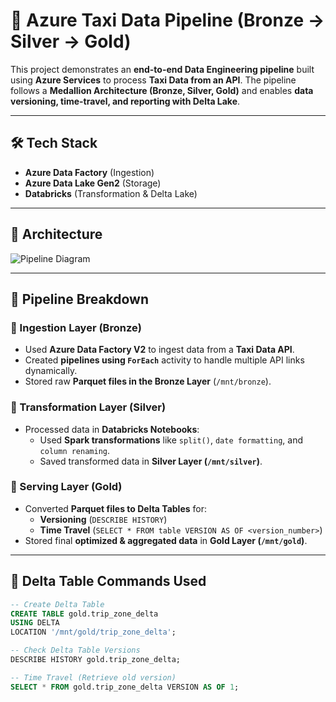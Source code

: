 # 🚖 Azure Taxi Data Pipeline (Bronze → Silver → Gold)

This project demonstrates an **end-to-end Data Engineering pipeline** built using **Azure Services** to process **Taxi Data from an API**. The pipeline follows a **Medallion Architecture (Bronze, Silver, Gold)** and enables **data versioning, time-travel, and reporting with Delta Lake**.

---

## **🛠️ Tech Stack**
- **Azure Data Factory** (Ingestion)
- **Azure Data Lake Gen2** (Storage)
- **Databricks** (Transformation & Delta Lake)


---

## **📌 Architecture**
![Pipeline Diagram](<img width="940" alt="Project architecture" src="https://github.com/user-attachments/assets/4f158a9d-412c-4299-ad1d-9259021c4c64" />)  

---

## **📂 Pipeline Breakdown**
### **🔹 Ingestion Layer (Bronze)**
- Used **Azure Data Factory V2** to ingest data from a **Taxi Data API**.
- Created **pipelines using `ForEach`** activity to handle multiple API links dynamically.
- Stored raw **Parquet files in the Bronze Layer** (`/mnt/bronze`).

### **🔸 Transformation Layer (Silver)**
- Processed data in **Databricks Notebooks**:
  - Used **Spark transformations** like `split()`, `date formatting`, and `column renaming`.
  - Saved transformed data in **Silver Layer (`/mnt/silver`)**.

### **🏅 Serving Layer (Gold)**
- Converted **Parquet files to Delta Tables** for:
  - **Versioning** (`DESCRIBE HISTORY`)
  - **Time Travel** (`SELECT * FROM table VERSION AS OF <version_number>`)
- Stored final **optimized & aggregated data** in **Gold Layer (`/mnt/gold`)**.

---

## **💾 Delta Table Commands Used**
```sql
-- Create Delta Table
CREATE TABLE gold.trip_zone_delta
USING DELTA
LOCATION '/mnt/gold/trip_zone_delta';

-- Check Delta Table Versions
DESCRIBE HISTORY gold.trip_zone_delta;

-- Time Travel (Retrieve old version)
SELECT * FROM gold.trip_zone_delta VERSION AS OF 1;
